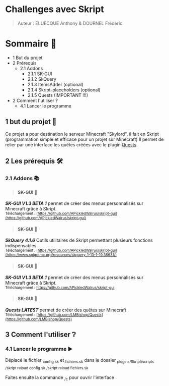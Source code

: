 # **Challenges avec Skript**

> Auteur : ELUECQUE Anthony & DOURNEL Frédéric

# **Sommaire 📃**

- 1 But du projet
- 2 Prérequis
    - 2.1 Addons
        - 2.1.1 SK-GUI
        - 2.1.2 SkQuery
        - 2.1.3 ItemsAdder (optional)
        - 2.1.4 Skript-placeholders (optional)
        - 2.1.5 Quests (IMPORTANT !!!)
- 2 Comment l'utiliser ?
    - 4.1 Lancer le programme




## **1 but du projet 📌**

Ce projet a pour destination le serveur Minecraft "Skylord", il fait en Skript (programmation simple et efficace pour un projet sur Minecraft)
Il permet de relier par une interface les quêtes créées avec le plugin [Quests](https://github.com/LMBishop/Quests).

## **2 Les prérequis 🛠️**


### 2.1 Addons 📚

> #### SK-GUI 🌌

**_SK-GUI V1.3 BETA 1_** permet de créer des menus personnalisés sur Minecraft grâce à Skript.<br>
<sub>Téléchargement : [https://github.com/APickledWalrus/skript-gui](https://github.com/APickledWalrus/skript-gui)</sub>

> #### SK-GUI 🌌

**_SkQuery 4.1.6_** Outils utilitaires de Skript permettant plusieurs fonctions indispensables <br>
<sub>Téléchargement : [https://github.com/APickledWalrus/skript-gui](https://www.spigotmc.org/resources/skquery-1-13-1-19.36631/)</sub>

> #### SK-GUI 🌌

**_SK-GUI V1.3 BETA 1_** permet de créer des menus personnalisés sur Minecraft grâce à Skript.<br>
<sub>Téléchargement : https://github.com/APickledWalrus/skript-gui</sub>

> #### SK-GUI 🌌

**_Quests LATEST_** permet de créer des quêtes sur Minecraft<br>
<sub>Téléchargement : [https://github.com/LMBishop/Quests](https://github.com/LMBishop/Quests)</sub>

## **3 Comment l'utiliser ❔**

### 4.1 Lancer le programme ▶️
Déplacé le fichier <sub>config.sk</sub> et <sub>fichiers.sk</sub> dans le dossier <sub>plugins/Skript/scripts</sub>
<sub>/skript reload config.sk</sub>
<sub>/skript reload fichiers.sk</sub>

Faites ensuite la commande <sub>/c</sub> pour ouvrir l'interface

